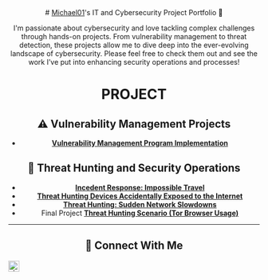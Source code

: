 <header>
# <a href="https://www.linkedin.com/in/Michael01/">Michael01</a>'s IT and Cybersecurity Project Portfolio 🔐

I'm passionate about cybersecurity and love tackling complex challenges through hands-on projects. From vulnerability management to threat detection, these projects allow me to dive deep into the ever-evolving landscape of cybersecurity. Please feel free to check them out and see the work I’ve put into enhancing security operations and processes!

# PROJECT

## ⚠️ Vulnerability Management Projects

- **[Vulnerability Management Program Implementation](https://github.com/Michaael01/vulnerability-management-program)**

## 🚨 Threat Hunting and Security Operations
- **[Incedent Response: Impossible Travel ](https://github.com/Michaael01/Incedent-Response-Impossible-Travel)**
- **[Threat Hunting Devices Accidentally Exposed to the Internet](https://github.com/Michaael01/Threat-Hunting-Devices-Accidentally-Exposed-to-the-Internet)**
- **[Threat Hunting: Sudden Network Slowdowns](https://github.com/Michaael01/Threat-Hunting-Sudden-Network-Slowdowns)**
- Final Project **[Threat Hunting Scenario (Tor Browser Usage)](https://github.com/Michaael01/Threat-Hunting-Scenario-Tor-Browser-Usage-Project)**


<hr/>

## 🤳 Connect With Me

[<img align="left" alt=" | LinkedIn" width="22px" src="https://cdn.jsdelivr.net/npm/simple-icons@v3/icons/linkedin.svg" />][linkedin]

[linkedin]: www.linkedin.com/in/-michael-o-adeniyi

<!--
<img width="35" alt="image" src="https://github.com/user-attachments/assets/2f41c7cd-5ea8-4475-b451-a37161b6c3fb"> 
<img width="35" alt="image" src="https://github.com/user-attachments/assets/77649969-9910-4994-8b96-74a116cfb2a8">

